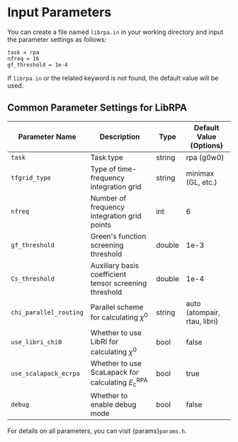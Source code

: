 # Input Parameters



You can create a file named `librpa.in` in your working directory and input the parameter settings as follows:

```
task = rpa
nfreq = 16
gf_threshold = 1e-4
```
If `librpa.in` or the related keyword is not found, the default value will be used.

## Common Parameter Settings for LibRPA

| Parameter Name       | Description                                               | Type   | Default Value (Options)         |
|----------------------|-----------------------------------------------------------|--------|---------------------------------|
| `task`               | Task type                                                 | string | rpa (g0w0)                      |
| `tfgrid_type`        | Type of time-frequency integration grid                   | string | minimax (GL, etc.)   |
| `nfreq`              | Number of frequency integration grid points               | int    | 6                              |
| `gf_threshold`       | Green's function screening threshold                      | double | 1e-3                            |
| `Cs_threshold`       | Auxiliary basis coefficient tensor screening threshold    | double | 1e-4                            |
| `chi_parallel_routing` | Parallel scheme for calculating $\chi^0$                 | string | auto (atompair, rtau, libri)     |
| `use_libri_chi0`     | Whether to use LibRI for calculating $\chi^0$             | bool   | false                           |
| `use_scalapack_ecrpa`| Whether to use ScaLapack for calculating $E_\text{c}^{\text{RPA}}$ | bool   | true                           |
| `debug`              | Whether to enable debug mode                              | bool   | false                           |


For details on all parameters, you can visit {params}`params.h`.